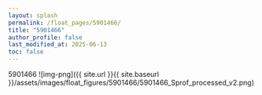 ```yaml
---
layout: splash
permalink: /float_pages/5901466/
title: "5901466"
author_profile: false
last_modified_at: 2025-06-13
toc: false
---
```

 
5901466
![img-png]({{ site.url }}{{ site.baseurl }}/assets/images/float_figures/5901466/5901466_Sprof_processed_v2.png)